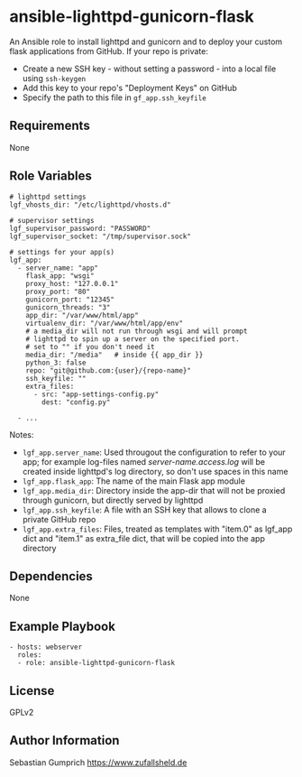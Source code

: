 ansible-lighttpd-gunicorn-flask
=========

An Ansible role to install lighttpd and gunicorn and to deploy your custom flask applications from GitHub.
If your repo is private:
- Create a new SSH key - without setting a password - into a local file using `ssh-keygen`
- Add this key to your repo's "Deployment Keys" on GitHub
- Specify the path to this file in `gf_app.ssh_keyfile`

Requirements
------------

None

Role Variables
--------------

```
# lighttpd settings
lgf_vhosts_dir: "/etc/lighttpd/vhosts.d"

# supervisor settings
lgf_supervisor_password: "PASSWORD"
lgf_supervisor_socket: "/tmp/supervisor.sock"

# settings for your app(s)
lgf_app:
  - server_name: "app"
    flask_app: "wsgi"
    proxy_host: "127.0.0.1"
    proxy_port: "80"
    gunicorn_port: "12345"
    gunicorn_threads: "3"
    app_dir: "/var/www/html/app"
    virtualenv_dir: "/var/www/html/app/env"
    # a media_dir will not run through wsgi and will prompt
    # lighttpd to spin up a server on the specified port.
    # set to "" if you don't need it
    media_dir: "/media"   # inside {{ app_dir }}
    python_3: false
    repo: "git@github.com:{user}/{repo-name}"
    ssh_keyfile: ""
    extra_files:
      - src: "app-settings-config.py"
        dest: "config.py"
  
  - ...

```

Notes:

- `lgf_app.server_name`: Used througout the configuration to refer to your app; for example log-files named _server-name.access.log_ will be created inside lighttpd's log directory, so don't use spaces in this name
- `lgf_app.flask_app`: The name of the main Flask app module
- `lgf_app.media_dir`: Directory inside the app-dir that will not be proxied through gunicorn, but directly served by lighttpd
- `lgf_app.ssh_keyfile`: A file with an SSH key that allows to clone a private GitHub repo
- `lgf_app.extra_files`: Files, treated as templates with "item.0" as lgf_app dict and "item.1" as extra_file dict, that will be copied into the app directory

Dependencies
------------

None

Example Playbook
----------------
```
- hosts: webserver
  roles:
  - role: ansible-lighttpd-gunicorn-flask
```

License
-------

GPLv2

Author Information
------------------

Sebastian Gumprich
https://www.zufallsheld.de
